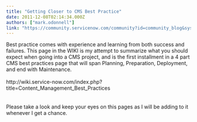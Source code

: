 ```yaml
---
title: "Getting Closer to CMS Best Practice"
date: 2011-12-08T02:14:34.000Z
authors: ["mark.odonnell"]
link: "https://community.servicenow.com/community?id=community_blog&sys_id=e37ce2e1dbd0dbc01dcaf3231f9619ca"
---
```

<p>Best practice comes with experience and learning from both success and failures. This page in the WIKI is my attempt to summarize what you should expect when going into a CMS project, and is the first installment in a 4 part CMS best practices page that will span Planning, Preparation, Deployment, and end with Maintenance.<br /><br />http://wiki.service-now.com/index.php?title=Content_Management_Best_Practices<br /><br /><br />Please take a look and keep your eyes on this pages as I will be adding to it whenever I get a chance.</p>